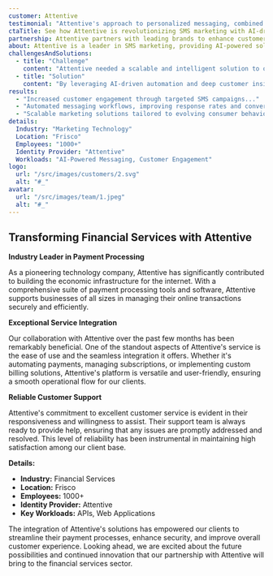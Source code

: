 ```yaml
---
customer: Attentive
testimonial: "Attentive's approach to personalized messaging, combined with its advanced automation and data-driven insights, has been incredibly valuable."
ctaTitle: See how Attentive is revolutionizing SMS marketing with AI-driven personalization
partnership: Attentive partners with leading brands to enhance customer engagement through intelligent messaging.
about: Attentive is a leader in SMS marketing, providing AI-powered solutions that help businesses engage customers with personalized, timely, and impactful messaging.
challengesAndSolutions:
  - title: "Challenge"
    content: "Attentive needed a scalable and intelligent solution to optimize SMS marketing campaigns, improve engagement rates, and enhance customer personalization."
  - title: "Solution"
    content: "By leveraging AI-driven automation and deep customer insights, Attentive implemented a highly effective messaging platform that delivers personalized experiences at scale."
results:
  - "Increased customer engagement through targeted SMS campaigns..."
  - "Automated messaging workflows, improving response rates and conversions..."
  - "Scalable marketing solutions tailored to evolving consumer behaviors..."
details:
  Industry: "Marketing Technology"
  Location: "Frisco"
  Employees: "1000+"
  Identity Provider: "Attentive"
  Workloads: "AI-Powered Messaging, Customer Engagement"
logo:
  url: "/src/images/customers/2.svg"
  alt: "#_"
avatar:
  url: "/src/images/team/1.jpeg"
  alt: "#_"
---
```


## Transforming Financial Services with Attentive

**Industry Leader in Payment Processing**

As a pioneering technology company, Attentive has significantly contributed to building the economic infrastructure for the internet. With a comprehensive suite of payment processing tools and software, Attentive supports businesses of all sizes in managing their online transactions securely and efficiently.

**Exceptional Service Integration**

Our collaboration with Attentive over the past few months has been remarkably beneficial. One of the standout aspects of Attentive's service is the ease of use and the seamless integration it offers. Whether it's automating payments, managing subscriptions, or implementing custom billing solutions, Attentive's platform is versatile and user-friendly, ensuring a smooth operational flow for our clients.

**Reliable Customer Support**

Attentive's commitment to excellent customer service is evident in their responsiveness and willingness to assist. Their support team is always ready to provide help, ensuring that any issues are promptly addressed and resolved. This level of reliability has been instrumental in maintaining high satisfaction among our client base.

**Details:**

- **Industry:** Financial Services
- **Location:** Frisco
- **Employees:** 1000+
- **Identity Provider:** Attentive
- **Key Workloads:** APIs, Web Applications

The integration of Attentive's solutions has empowered our clients to streamline their payment processes, enhance security, and improve overall customer experience. Looking ahead, we are excited about the future possibilities and continued innovation that our partnership with Attentive will bring to the financial services sector.
